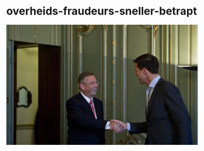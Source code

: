# overheids-fraudeurs-sneller-betrapt
![](https://github.com/nondejus/fraudeur-sneller-betrapt/blob/master/download%20(6).jpeg)
